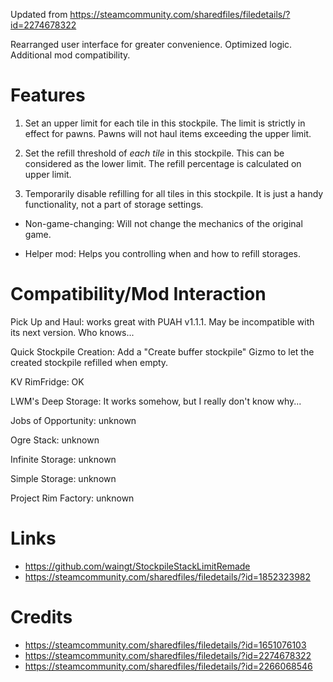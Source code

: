 Updated from https://steamcommunity.com/sharedfiles/filedetails/?id=2274678322

Rearranged user interface for greater convenience. Optimized logic. Additional mod compatibility.

# Features
1. Set an upper limit for each tile in this stockpile. The limit is strictly in effect for pawns. Pawns will not haul items exceeding the upper limit.

2. Set the refill threshold of *each tile* in this stockpile. This can be considered as the lower limit. The refill percentage is calculated on upper limit.

3. Temporarily disable refilling for all tiles in this stockpile. It is just a handy functionality, not a part of storage settings.

- Non-game-changing: Will not change the mechanics of the original game.

- Helper mod: Helps you controlling when and how to refill storages.

# Compatibility/Mod Interaction
Pick Up and Haul: works great with PUAH v1.1.1. May be incompatible with its next version. Who knows...

Quick Stockpile Creation: Add a "Create buffer stockpile" Gizmo to let the created stockpile refilled when empty.

KV RimFridge: OK

LWM's Deep Storage: It works somehow, but I really don't know why...

Jobs of Opportunity: unknown

Ogre Stack: unknown

Infinite Storage: unknown

Simple Storage: unknown

Project Rim Factory: unknown

# Links
- https://github.com/waingt/StockpileStackLimitRemade
- https://steamcommunity.com/sharedfiles/filedetails/?id=1852323982

# Credits
- https://steamcommunity.com/sharedfiles/filedetails/?id=1651076103
- https://steamcommunity.com/sharedfiles/filedetails/?id=2274678322
- https://steamcommunity.com/sharedfiles/filedetails/?id=2266068546